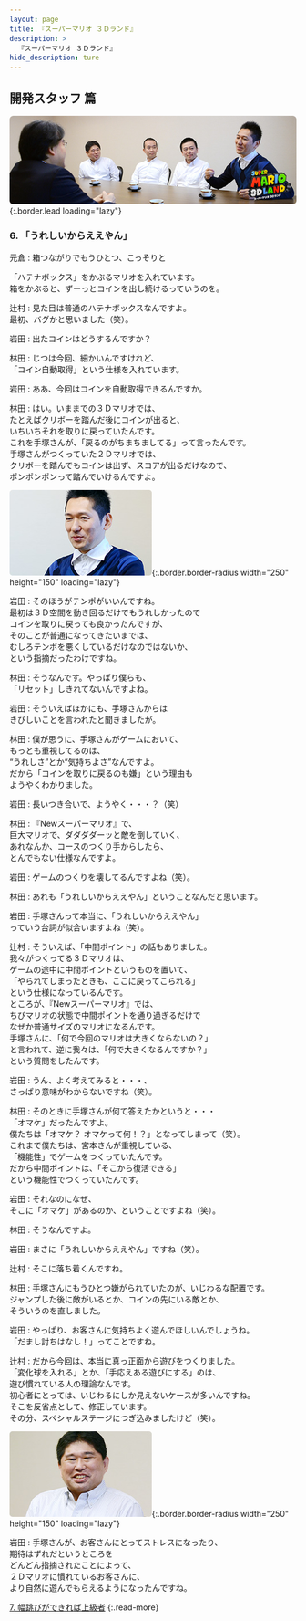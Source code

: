 ```yaml
---
layout: page
title: 『スーパーマリオ ３Ｄランド』
description: >
  『スーパーマリオ ３Ｄランド』
hide_description: ture
---
```


## 開発スタッフ 篇

![](/others/interviews/jp/3ds/arej/vol1/img/mainvisual6.jpg){:.border.lead loading="lazy"}

### 6. 「うれしいからええやん」

元倉
: 箱つながりでもうひとつ、こっそりと<br>

「ハテナボックス」をかぶるマリオを入れています。<br>箱をかぶると、ずーっとコインを出し続けるっていうのを。

辻村
: 見た目は普通のハテナボックスなんですよ。<br>最初、バグかと思いました（笑）。

岩田
: 出たコインはどうするんですか？

林田
: じつは今回、細かいんですけれど、<br>「コイン自動取得」という仕様を入れています。

岩田
: ああ、今回はコインを自動取得できるんですか。

林田
: はい。いままでの３Ｄマリオでは、<br>たとえばクリボーを踏んだ後にコインが出ると、<br>いちいちそれを取りに戻っていたんです。<br>これを手塚さんが、「戻るのがちまちましてる」って言ったんです。<br>手塚さんがつくっていた２Ｄマリオでは、<br>クリボーを踏んでもコインは出ず、スコアが出るだけなので、<br>ポンポンポンって踏んでいけるんですよ。

![](/others/interviews/jp/3ds/arej/vol1/img/photo17.jpg){:.border.border-radius width="250" height="150"  loading="lazy"}

岩田
: そのほうがテンポがいいんですね。<br>最初は３Ｄ空間を動き回るだけでもうれしかったので<br>コインを取りに戻っても良かったんですが、<br>そのことが普通になってきたいまでは、<br>むしろテンポを悪くしているだけなのではないか、　<br>という指摘だったわけですね。

林田
: そうなんです。やっぱり僕らも、<br>「リセット」しきれてないんですよね。

岩田
: そういえばほかにも、手塚さんからは<br>きびしいことを言われたと聞きましたが。

林田
: 僕が思うに、手塚さんがゲームにおいて、<br>もっとも重視してるのは、<br>“うれしさ”とか“気持ちよさ”なんですよ。<br>だから「コインを取りに戻るのも嫌」という理由も<br>ようやくわかりました。

岩田
: 長いつき合いで、ようやく・・・？（笑）

林田
: 『Newスーパーマリオ』で、<br>巨大マリオで、ダダダダーッと敵を倒していく、<br>あれなんか、コースのつくり手からしたら、<br>とんでもない仕様なんですよ。

岩田
: ゲームのつくりを壊してるんですよね（笑）。

林田
: あれも「うれしいからええやん」ということなんだと思います。

岩田
: 手塚さんって本当に、「うれしいからええやん」<br>っていう台詞が似合いますよね（笑）。

辻村
: そういえば、「中間ポイント」の話もありました。<br>我々がつくってる３Ｄマリオは、<br>ゲームの途中に中間ポイントというものを置いて、<br>「やられてしまったときも、ここに戻ってこられる」<br>という仕様になっているんです。<br>ところが、『Newスーパーマリオ』では、<br>ちびマリオの状態で中間ポイントを通り過ぎるだけで<br>なぜか普通サイズのマリオになるんです。<br>手塚さんに、「何で今回のマリオは大きくならないの？」<br>と言われて、逆に我々は、「何で大きくなるんですか？」<br>という質問をしたんです。

岩田
: うん、よく考えてみると・・・、<br>さっぱり意味がわからないですね（笑）。

林田
: そのときに手塚さんが何て答えたかというと・・・<br>「オマケ」だったんですよ。<br>僕たちは「オマケ？ オマケって何！？」となってしまって（笑）。<br>これまで僕たちは、宮本さんが重視している、<br>「機能性」でゲームをつくっていたんです。<br>だから中間ポイントは、「そこから復活できる」<br>という機能性でつくっていたんです。

岩田
: それなのになぜ、<br>そこに「オマケ」があるのか、ということですよね（笑）。

林田
: そうなんですよ。

岩田
: まさに「うれしいからええやん」ですね（笑）。

辻村
: そこに落ち着くんですね。

林田
: 手塚さんにもうひとつ嫌がられていたのが、いじわるな配置です。<br>ジャンプした後に敵がいるとか、コインの先にいる敵とか、<br>そういうのを直しました。

岩田
: やっぱり、お客さんに気持ちよく遊んでほしいんでしょうね。<br>「だまし討ちはなし！」ってことですね。

辻村
: だから今回は、本当に真っ正面から遊びをつくりました。<br>「変化球を入れる」とか、「手応えある遊びにする」のは、<br>遊び慣れている人の理論なんです。<br>初心者にとっては、いじわるにしか見えないケースが多いんですね。<br>そこを反省点として、修正しています。<br>その分、スペシャルステージにつぎ込みましたけど（笑）。

![](/others/interviews/jp/3ds/arej/vol1/img/photo18.jpg){:.border.border-radius width="250" height="150"  loading="lazy"}

岩田
: 手塚さんが、お客さんにとってストレスになったり、<br>期待はずれだというところを<br>どんどん指摘されたことによって、<br>２Ｄマリオに慣れているお客さんに、<br>より自然に遊んでもらえるようになったんですね。

[7. 幅跳びができれば上級者](7.md)
{:.read-more}

